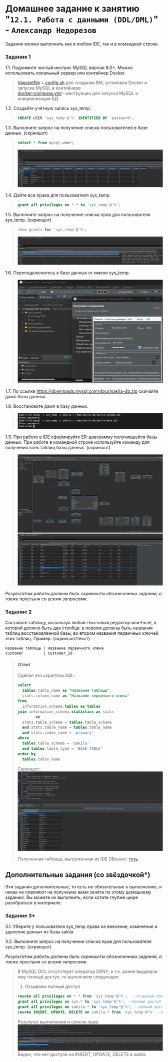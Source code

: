 # Домашнее задание к занятию "`12.1. Работа с данными (DDL/DML)`" - `Александр Недорезов`

Задание можно выполнить как в любом IDE, так и в командной строке.

### Задание 1
1.1. Поднимите чистый инстанс MySQL версии 8.0+. Можно использовать локальный сервер или контейнер Docker.  
> [Vagrantfile](https://github.com/smutosey/12-02-ddl-dml/blob/main/vagrant/Vagrantfile) + [config.sh](https://github.com/smutosey/12-02-ddl-dml/blob/main/vagrant/config.sh) для создания ВМ, установки Docker и запуска MySQL в контейнере  
> [docker-compose.yml](https://github.com/smutosey/12-02-ddl-dml/blob/main/docker-compose.yml) - инструкции для запуска MySQL и инициализации БД   

1.2. Создайте учётную запись sys_temp. 
> ```sql
> CREATE USER 'sys_temp'@'%' IDENTIFIED BY 'password';
> ```  

1.3. Выполните запрос на получение списка пользователей в базе данных. (скриншот)
> ```sql
> select * from mysql.user;
> ```  
> ![img](https://github.com/smutosey/12-02-ddl-dml/blob/main/img/1-03.png)  

1.4. Дайте все права для пользователя sys_temp.   
> ```sql
> grant all privileges on *.* to 'sys_temp'@'%';
> ``` 

1.5. Выполните запрос на получение списка прав для пользователя sys_temp. (скриншот)  
> ```sql
> show grants for 'sys_temp'@'%';
> ``` 
> ![img](https://github.com/smutosey/12-02-ddl-dml/blob/main/img/1-05.png)  

1.6. Переподключитесь к базе данных от имени sys_temp.  
> ![img](https://github.com/smutosey/12-02-ddl-dml/blob/main/img/1-06.png)  

1.7. По ссылке https://downloads.mysql.com/docs/sakila-db.zip скачайте дамп базы данных.  

1.8. Восстановите дамп в базу данных.
> ![img](https://github.com/smutosey/12-02-ddl-dml/blob/main/img/1-08.png)  

1.9. При работе в IDE сформируйте ER-диаграмму получившейся базы данных. При работе в командной строке используйте команду для получения всех таблиц базы данных. (скриншот)  
> ![img](https://github.com/smutosey/12-02-ddl-dml/blob/main/img/1-09.png)  
> ![img](https://github.com/smutosey/12-02-ddl-dml/blob/main/img/1-09-2.png)  


*Результатом работы должны быть скриншоты обозначенных заданий, а также простыня со всеми запросами.*


### Задание 2
Составьте таблицу, используя любой текстовый редактор или Excel, в которой должно быть два столбца: в первом должны быть названия таблиц восстановленной базы, во втором названия первичных ключей этих таблиц. Пример: (скриншот/текст)
```
Название таблицы | Название первичного ключа
customer         | customer_id
```
> #### Ответ
> Сделал это скриптом SQL:  
> ```sql
> select
> 	tables.table_name as "Название таблицы",
> 	stats.column_name as "Название первичного ключа"
> from
> 	information_schema.tables as tables
> join information_schema.statistics as stats
>         on
> 	stats.table_schema = tables.table_schema
> 	and stats.table_name = tables.table_name
> 	and stats.index_name = 'primary'
> where
> 	tables.table_schema = 'sakila'
> 	and tables.table_type = 'BASE TABLE'
> order by
> 	tables.table_name
> ```   
> 
> Скриншот:  
> ![img](https://github.com/smutosey/12-02-ddl-dml/blob/main/img/2-01.png) 
>   
> Полученная таблица, выгруженная из IDE DBeaver: [туть](https://github.com/smutosey/12-02-databases/blob/main/nedorezov_202303121953-1678625633403.csv) 




## Дополнительные задания (со звёздочкой*)
Эти задания дополнительные, то есть не обязательные к выполнению, и никак не повлияют на получение вами зачёта по этому домашнему заданию. Вы можете их выполнить, если хотите глубже шире разобраться в материале.

### Задание 3*
3.1. Уберите у пользователя sys_temp права на внесение, изменение и удаление данных из базы sakila.

3.2. Выполните запрос на получение списка прав для пользователя sys_temp. (скриншот)

*Результатом работы должны быть скриншоты обозначенных заданий, а также простыня со всеми запросами.*

> В MySQL DCL отсутствует оператор DENY, и т.к. ранее выдавали ему полный доступ, то выполняем следующее:
> 1. Отзываем полный доступ 
> ```sql
> revoke all privileges on *.* from 'sys_temp'@'%';  --отзываем полный доступ
> grant all privileges on sys.* to 'sys_temp'@'%'; --полный доступ к БД sys
> grant all privileges on sakila.* to 'sys_temp'@'%'; --полный доступ к БД sakila  (пока что)
> revoke INSERT, UPDATE, DELETE on sakila.* from 'sys_temp'@'%' --отзываем доступ к внесению, изменению и удалению данных в БД sakila
> ``` 
> Результат выполнения и список прав:
> ![img](https://github.com/smutosey/12-02-ddl-dml/blob/main/img/3-01.png)  
> Видно, что нет доступа на INSERT, UPDATE, DELETE в sakila 